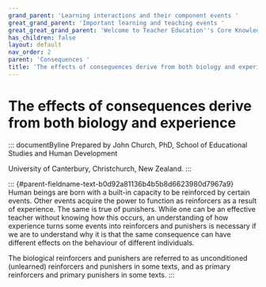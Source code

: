 ```yaml
---
grand_parent: 'Learning interactions and their component events '
great_grand_parent: 'Important learning and teaching events '
great_great_grand_parent: 'Welcome to Teacher Education''s Core Knowledge and Skills.'
has_children: false
layout: default
nav_order: 2
parent: 'Consequences '
title: 'The effects of consequences derive from both biology and experience '
---
```

# The effects of consequences derive from both biology and experience 


::: documentByline
Prepared by John Church, PhD, School of Educational Studies and Human
Development

University of Canterbury, Christchurch, New Zealand.
:::

::: {#parent-fieldname-text-b0d92a81136b4b5b8d6623980d7967a9}
Human beings are born with a built-in capacity to be reinforced by
certain events. Other events acquire the power to function as
reinforcers as a result of experience. The same is true of punishers.
While one can be an effective teacher without knowing how this occurs,
an understanding of how experience turns some events into reinforcers
and punishers is necessary if we are to understand why it is that the
same consequence can have different effects on the behaviour of
different individuals.

The biological reinforcers and punishers are referred to as
unconditioned (unlearned) reinforcers and punishers in some texts, and
as primary reinforcers and primary punishers in some texts.
:::
